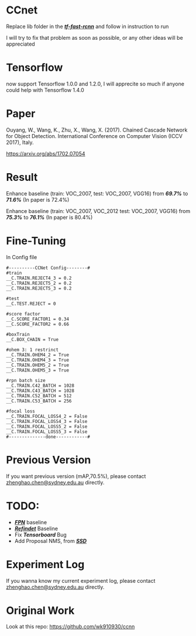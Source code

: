 # CCnet
Replace lib folder in the [***tf-fast-rcnn***](https://github.com/endernewton/tf-faster-rcnn) and follow in instruction to run

I will try to fix that problem as soon as possible, or any other ideas will be appreciated

# Tensorflow
now support Tensorflow 1.0.0 and 1.2.0, I will apprecite so much if anyone could help with Tensorflow 1.4.0

# Paper
Ouyang, W., Wang, K., Zhu, X., Wang, X. (2017). Chained Cascade Network for Object Detection. International Conference on Computer Vision (ICCV 2017), Italy.

https://arxiv.org/abs/1702.07054


# Result
Enhance baseline (train: VOC_2007, test: VOC_2007, VGG16) from ***69.7%*** to ***71.6%*** (In paper is 72.4%)

Enhance baseline (train: VOC_2007, VOC_2012 test: VOC_2007, VGG16) from ***75.3%*** to ***76.1%*** (In paper is 80.4%)

# Fine-Tuning
In Config file

```
#----------CCNet Config--------#
#train
__C.TRAIN.REJECT4_3 = 0.2
__C.TRAIN.REJECT5_2 = 0.2
__C.TRAIN.REJECT5_3 = 0.2

#test
__C.TEST.REJECT = 0

#score factor
__C.SCORE_FACTOR1 = 0.34
__C.SCORE_FACTOR2 = 0.66

#boxTrain
__C.BOX_CHAIN = True

#ohem 3: 1 restrinct
__C.TRAIN.OHEM4_2 = True
__C.TRAIN.OHEM4_3 = True
__C.TRAIN.OHEM5_2 = True
__C.TRAIN.OHEM5_3 = True

#rpn batch size
__C.TRAIN.C42_BATCH = 1028
__C.TRAIN.C43_BATCH = 1028
__C.TRAIN.C52_BATCH = 512
__C.TRAIN.C53_BATCH = 256

#focal loss
__C.TRAIN.FOCAL_LOSS4_2 = False
__C.TRAIN.FOCAL_LOSS4_3 = False
__C.TRAIN.FOCAL_LOSS5_2 = False
__C.TRAIN.FOCAL_LOSS5_3 = False
#--------------done------------#
```
# Previous Version
If you want previous version (mAP,70.5%), please contact zhenghao.chen@sydney.edu.au directly.

# TODO:
* [***FPN***](https://github.com/xmyqsh/FPN) baseline 
* [***Refindet***](https://github.com/sfzhang15/RefineDet) Baseline 
* Fix ***Tensorboard*** Bug
* Add Proposal NMS, from [***SSD***](https://github.com/balancap/SSD-Tensorflow)

# Experiment Log
If you wanna know my current experiment log, please contact zhenghao.chen@sydney.edu.au directly.

# Original Work
Look at this repo:
https://github.com/wk910930/ccnn



